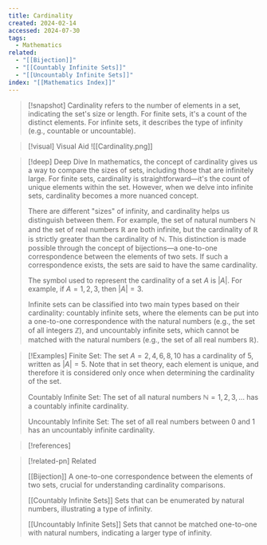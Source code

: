 ```yaml
---
title: Cardinality
created: 2024-02-14
accessed: 2024-07-30
tags:
  - Mathematics
related:
  - "[[Bijection]]"
  - "[[Countably Infinite Sets]]"
  - "[[Uncountably Infinite Sets]]"
index: "[[Mathematics Index]]"
---
```


>[!snapshot]
>Cardinality refers to the number of elements in a set, indicating the set's size or length. For finite sets, it's a count of the distinct elements. For infinite sets, it describes the type of infinity (e.g., countable or uncountable).

>[!visual] Visual Aid
>![[Cardinality.png]]

>[!deep] Deep Dive
>In mathematics, the concept of cardinality gives us a way to compare the sizes of sets, including those that are infinitely large. For finite sets, cardinality is straightforward—it's the count of unique elements within the set. However, when we delve into infinite sets, cardinality becomes a more nuanced concept.
>
>There are different "sizes" of infinity, and cardinality helps us distinguish between them. For example, the set of natural numbers $\mathbb{N}$ and the set of real numbers $\mathbb{R}$ are both infinite, but the cardinality of $\mathbb{R}$ is strictly greater than the cardinality of $\mathbb{N}$. This distinction is made possible through the concept of bijections—a one-to-one correspondence between the elements of two sets. If such a correspondence exists, the sets are said to have the same cardinality.
>
>The symbol used to represent the cardinality of a set $A$ is $|A|$. For example, if $A = {1, 2, 3}$, then $|A| = 3$.
>
>Infinite sets can be classified into two main types based on their cardinality: countably infinite sets, where the elements can be put into a one-to-one correspondence with the natural numbers (e.g., the set of all integers $\mathbb{Z}$), and uncountably infinite sets, which cannot be matched with the natural numbers (e.g., the set of all real numbers $\mathbb{R}$).

>[!Examples]
>Finite Set: The set $A = {2, 4, 6, 8, 10}$ has a cardinality of 5, written as $|A| = 5$. Note that in set theory, each element is unique, and therefore it is considered only once when determining the cardinality of the set.
>
>Countably Infinite Set: The set of all natural numbers $\mathbb{N} = {1, 2, 3, \ldots}$ has a countably infinite cardinality.
>
>Uncountably Infinite Set: The set of all real numbers between 0 and 1 has an uncountably infinite cardinality.

>[!references]
>

>[!related-pn] Related
>
>[[Bijection]] A one-to-one correspondence between the elements of two sets, crucial for understanding cardinality comparisons.
>
>[[Countably Infinite Sets]] Sets that can be enumerated by natural numbers, illustrating a type of infinity.
>
>[[Uncountably Infinite Sets]] Sets that cannot be matched one-to-one with natural numbers, indicating a larger type of infinity.